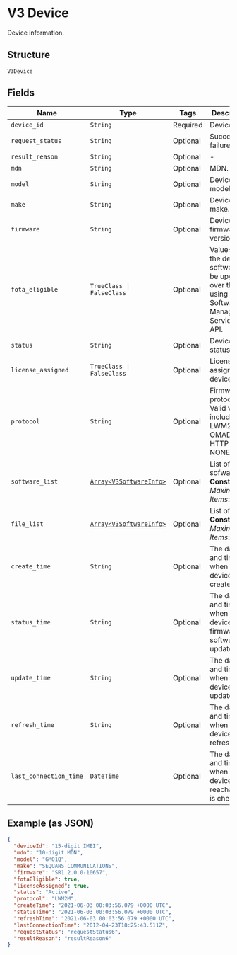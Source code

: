 
# V3 Device

Device information.

## Structure

`V3Device`

## Fields

| Name | Type | Tags | Description |
|  --- | --- | --- | --- |
| `device_id` | `String` | Required | Device IMEI. |
| `request_status` | `String` | Optional | Success or failure. |
| `result_reason` | `String` | Optional | - |
| `mdn` | `String` | Optional | MDN. |
| `model` | `String` | Optional | Device model. |
| `make` | `String` | Optional | Device make. |
| `firmware` | `String` | Optional | Device firmware version. |
| `fota_eligible` | `TrueClass \| FalseClass` | Optional | Value=true if the device software can be upgraded over the air using the Software Management Services API. |
| `status` | `String` | Optional | Device status. |
| `license_assigned` | `TrueClass \| FalseClass` | Optional | License assigned device. |
| `protocol` | `String` | Optional | Firmware protocol. Valid values include: LWM2M, OMADM, HTTP or NONE. |
| `software_list` | [`Array<V3SoftwareInfo>`](../../doc/models/v3-software-info.md) | Optional | List of sofware.<br>**Constraints**: *Maximum Items*: `1000` |
| `file_list` | [`Array<V3SoftwareInfo>`](../../doc/models/v3-software-info.md) | Optional | List of files.<br>**Constraints**: *Maximum Items*: `1000` |
| `create_time` | `String` | Optional | The date and time of when the device is created. |
| `status_time` | `String` | Optional | The date and time of when the device firmware or software is updated. |
| `update_time` | `String` | Optional | The date and time of when the device is updated. |
| `refresh_time` | `String` | Optional | The date and time of when the device is refreshed. |
| `last_connection_time` | `DateTime` | Optional | The date and time of when the device reachability is checked. |

## Example (as JSON)

```json
{
  "deviceId": "15-digit IMEI",
  "mdn": "10-digit MDN",
  "model": "GM01Q",
  "make": "SEQUANS COMMUNICATIONS",
  "firmware": "SR1.2.0.0-10657",
  "fotaEligible": true,
  "licenseAssigned": true,
  "status": "Active",
  "protocol": "LWM2M",
  "createTime": "2021-06-03 00:03:56.079 +0000 UTC",
  "statusTime": "2021-06-03 00:03:56.079 +0000 UTC",
  "refreshTime": "2021-06-03 00:03:56.079 +0000 UTC",
  "lastConnectionTime": "2012-04-23T18:25:43.511Z",
  "requestStatus": "requestStatus6",
  "resultReason": "resultReason6"
}
```


